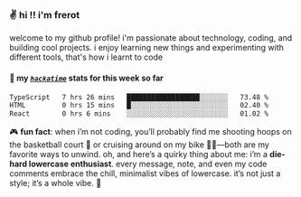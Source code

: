 ### ✌️ hi !! i'm frerot

welcome to my github profile! i'm passionate about technology, coding, and
building cool projects. i enjoy learning new things and experimenting with
different tools, that's how i learnt to code

#### 📡 my [_`hackatime`_](https://waka.hackclub.com/) stats for this week so far

<!--START_SECTION:waka-->

```txt
TypeScript   7 hrs 26 mins   ██████████████████░░░░░░░   73.48 %
HTML         0 hrs 15 mins   █░░░░░░░░░░░░░░░░░░░░░░░░   02.40 %
React        0 hrs 6 mins    ░░░░░░░░░░░░░░░░░░░░░░░░░   01.02 %
```

<!--END_SECTION:waka-->

🎮 **fun fact**: when i’m not coding, you’ll probably find me shooting hoops on
the basketball court 🏀 or cruising around on my bike 🚴‍♂️—both are my favorite
ways to unwind. oh, and here’s a quirky thing about me: i’m a **die-hard
lowercase enthusiast**. every message, note, and even my code comments embrace
the chill, minimalist vibes of lowercase. it’s not just a style; it’s a whole
vibe. 🤘
